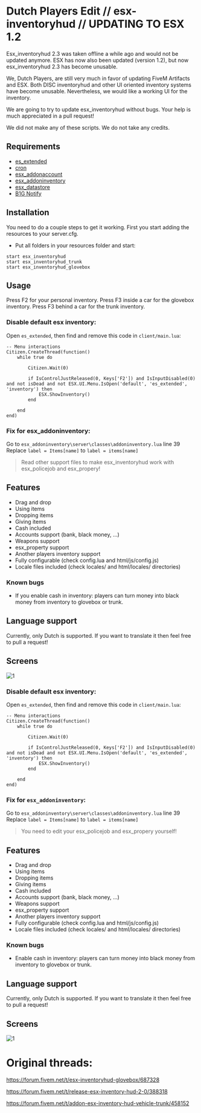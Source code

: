 
# Dutch Players Edit // esx-inventoryhud // UPDATING TO ESX 1.2
Esx_inventoryhud 2.3 was taken offline a while ago and would not be updated anymore. ESX has now also been updated (version 1.2), but now esx_inventoryhud 2.3 has become unusable.

We, Dutch Players, are still very much in favor of updating FiveM Artifacts and ESX. Both DISC inventoryhud and other UI oriented inventory systems have become unusable. Nevertheless, we would like a working UI for the inventory.

We are going to try to update esx_inventoryhud without bugs.
Your help is much appreciated in a pull request!

We did not make any of these scripts. We do not take any credits.

## Requirements
- [es_extended](https://github.com/ESX-Org/es_extended)
- [cron](https://github.com/ESX-Org/cron)
- [esx_addonaccount](https://github.com/ESX-Org/esx_addonaccount)
- [esx_addoninventory](https://github.com/ESX-Org/esx_addoninventory)
- [esx_datastore](https://github.com/ESX-Org/esx_datastore)
- [B1G Notify](https://forum.cfx.re/t/release-esx-b1g-notify-system-full-costumizable/)

## Installation
You need to do a couple steps to get it working.
First you start adding the resources to your server.cfg.

- Put all folders in your resources folder and start:
```
start esx_inventoryhud
start esx_inventoryhud_trunk
start esx_inventoryhud_glovebox
```

## Usage
Press F2 for your personal inventory.
Press F3 inside a car for the glovebox inventory.
Press F3 behind a car for the trunk inventory.

### Disable default esx inventory:

Open `es_extended`, then find and remove this code in `client/main.lua`:
```
-- Menu interactions
Citizen.CreateThread(function()
	while true do

		Citizen.Wait(0)

		if IsControlJustReleased(0, Keys['F2']) and IsInputDisabled(0) and not isDead and not ESX.UI.Menu.IsOpen('default', 'es_extended', 'inventory') then
			ESX.ShowInventory()
		end

	end
end)
```

### Fix for esx_addoninventory:

Go to `esx_addoninventory\server\classes\addoninventory.lua` line 39
Replace `label = Items[name]` to `label = items[name]`
    

> Read other support files to make esx_inventoryhud work with esx_policejob and esx_propery!


## Features
- Drag and drop
- Using items
- Dropping items
- Giving items
- Cash included
- Accounts support (bank, black money, ...)
- Weapons support
- esx_property support
- Another players inventory support
- Fully configurable (check config.lua and html/js/config.js)
- Locale files included (check locales/ and html/locales/ directories)

### Known bugs
- If you enable cash in inventory: players can turn money into black money from inventory to glovebox or trunk.

## Language support
Currently, only Dutch is supported. If you want to translate it then feel free to pull a request!

## Screens
![1](https://raw.githubusercontent.com/dutchplayers/esx-inventoryhud/master/esx_inventoryhud.PNG)
    

### Disable default esx inventory:

Open `es_extended`, then find and remove this code in `client/main.lua`:
```
-- Menu interactions
Citizen.CreateThread(function()
	while true do

		Citizen.Wait(0)

		if IsControlJustReleased(0, Keys['F2']) and IsInputDisabled(0) and not isDead and not ESX.UI.Menu.IsOpen('default', 'es_extended', 'inventory') then
			ESX.ShowInventory()
		end

	end
end)
```

### Fix for `esx_addoninventory`:

Go to `esx_addoninventory\server\classes\addoninventory.lua` line 39
Replace `label = Items[name]` to `label = items[name]`
    

> You need to edit your esx_policejob and esx_propery yourself!


## Features
- Drag and drop
- Using items
- Dropping items
- Giving items
- Cash included
- Accounts support (bank, black money, ...)
- Weapons support
- esx_property support
- Another players inventory support
- Fully configurable (check config.lua and html/js/config.js)
- Locale files included (check locales/ and html/locales/ directories)

### Known bugs
- Enable cash in inventory: players can turn money into black money from inventory to glovebox or trunk.

## Language support
Currently, only Dutch is supported. If you want to translate it then feel free to pull a request!

## Screens
![1](https://i.imgur.com/eHD01Tl.png)
 
# Original threads: 
https://forum.fivem.net/t/esx-inventoryhud-glovebox/687328

https://forum.fivem.net/t/release-esx-inventory-hud-2-0/388318

https://forum.fivem.net/t/addon-esx-inventory-hud-vehicle-trunk/458152
